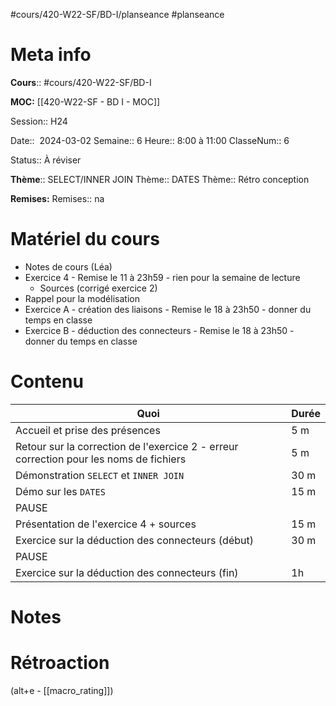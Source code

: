 #cours/420-W22-SF/BD-I/planseance #planseance
# Meta info
**Cours**::  #cours/420-W22-SF/BD-I

**MOC:** [[420-W22-SF - BD I - MOC]]

Session:: H24

Date::  2024-03-02
Semaine:: 6
Heure:: 8:00 à 11:00
ClasseNum:: 6

Status:: <span class="chip review">À réviser</span>

**Thème**:: SELECT/INNER JOIN
Thème:: DATES
Thème:: Rétro conception

**Remises:**
Remises:: <span class="chip na">na</span>

# Matériel du cours
* Notes de cours (Léa)
* Exercice 4 - Remise le 11 à 23h59 - rien pour la semaine de lecture
	* Sources (corrigé exercice 2)
* Rappel pour la modélisation
* Exercice A - création des liaisons - Remise le 18 à 23h50 - donner du temps en classe
* Exercice B -  déduction des connecteurs - Remise le 18 à 23h50  - donner du temps en classe
# Contenu
| Quoi                                                                                   | Durée |
| -------------------------------------------------------------------------------------- | ----- |
| Accueil et prise des présences                                                         | 5 m   |
| Retour sur la correction de l'exercice 2 - erreur correction pour les noms de fichiers | 5 m   |
| Démonstration `SELECT` et `INNER JOIN`                                                 | 30 m  |
| Démo sur les `DATES`                                                                   | 15 m  |
| PAUSE                                                                                  |       |
| Présentation de l'exercice 4 + sources                                                 | 15 m  |
| Exercice sur la déduction des connecteurs (début)                                      | 30 m  |
| PAUSE                                                                                  |       |
| Exercice sur la déduction des connecteurs (fin)                                        | 1h    |

# Notes

# Rétroaction
(alt+e - [[macro_rating]])